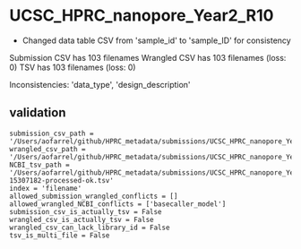 # UCSC_HPRC_nanopore_Year2_R10
* Changed data table CSV from 'sample_id' to 'sample_ID' for consistency

Submission CSV has 103 filenames
Wrangled CSV has 103 filenames (loss: 0)
TSV has 103 filenames (loss: 0)

Inconsistencies: 'data_type', 'design_description'

## validation
```
submission_csv_path = '/Users/aofarrel/github/HPRC_metadata/submissions/UCSC_HPRC_nanopore_Year2_R10/UCSC_HPRC_nanopore_Year2_R10_submission_metadata.csv'
wrangled_csv_path = '/Users/aofarrel/github/HPRC_metadata/submissions/UCSC_HPRC_nanopore_Year2_R10/UCSC_HPRC_nanopore_Year2_R10_data_table.csv'
NCBI_tsv_path = '/Users/aofarrel/github/HPRC_metadata/submissions/UCSC_HPRC_nanopore_Year2_R10/metadata-15307182-processed-ok.tsv'
index = 'filename'
allowed_submission_wrangled_conflicts = []
allowed_wrangled_NCBI_conflicts = ['basecaller_model']
submission_csv_is_actually_tsv = False
wrangled_csv_is_actually_tsv = False
wrangled_csv_can_lack_library_id = False
tsv_is_multi_file = False
```
